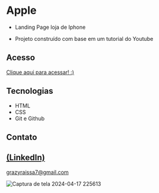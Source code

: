 # Apple
 
 - Landing Page loja de Iphone

 - Projeto construído com base em um tutorial do Youtube

## Acesso
 [Clique aqui para acessar! :)](https://landing-page-iphone-beta.vercel.app/)

## Tecnologias

- HTML
- CSS
- Git e Github

## Contato
[(LinkedIn)](https://www.linkedin.com/in/grazielly-raissa-pereira-b511342b6?utm_source=share&utm_campaign=share_via&utm_content=profile&utm_medium=android_app)
-----
grazyraissa7@gmail.com

![Captura de tela 2024-04-17 225613](https://github.com/GraziellyRaissa1/Landing-Page-Iphone/assets/147439694/3e4dc580-06fd-42e7-b426-168e78845b10)
